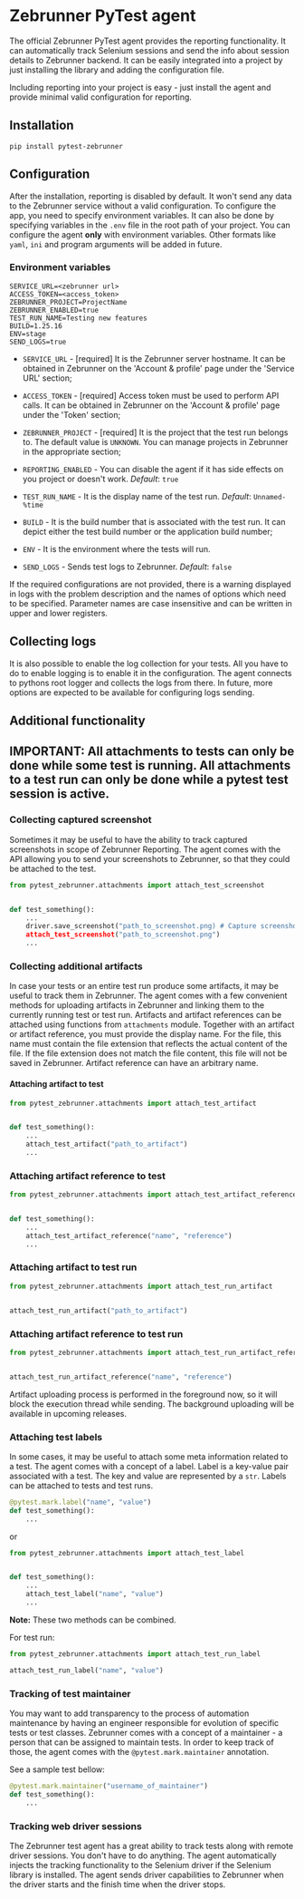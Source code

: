 # Zebrunner PyTest agent


The official Zebrunner PyTest agent provides the reporting functionality. It can automatically track Selenium sessions
and send the info about session details to Zebrunner backend. It can be easily integrated into a project by just installing the library
and adding the configuration file.

Including reporting into your project is easy - just install the agent and provide minimal valid configuration for reporting.


## Installation

    pip install pytest-zebrunner

## Configuration
After the installation, reporting is disabled by default. It won't send any data to the Zebrunner service without a valid configuration.
To configure the app, you need to specify environment variables. It can also be done by specifying variables in the `.env` file in the root path of your project.
You can configure the agent **only** with environment variables. Other formats like `yaml`, `ini` and program arguments will be added in future.

<!-- groups:start -->
### Environment variables
```dosini
SERVICE_URL=<zebrunner url>
ACCESS_TOKEN=<access_token>
ZEBRUNNER_PROJECT=ProjectName
ZEBRUNNER_ENABLED=true
TEST_RUN_NAME=Testing new features
BUILD=1.25.16
ENV=stage
SEND_LOGS=true
```

- `SERVICE_URL` - [required] It is the Zebrunner server hostname. It can be obtained in Zebrunner on the 'Account & profile' page under the 'Service URL' section;

- `ACCESS_TOKEN` - [required] Access token must be used to perform API calls. It can be obtained in Zebrunner on the 'Account & profile' page under the 'Token' section;

- `ZEBRUNNER_PROJECT` - [required] It is the project that the test run belongs to. The default value is `UNKNOWN`. You can manage projects in Zebrunner in the appropriate section;

- `REPORTING_ENABLED` - You can disable the agent if it has side effects on you project or doesn't work. *Default*: `true`

- `TEST_RUN_NAME` - It is the display name of the test run. *Default*: `Unnamed-%time`

- `BUILD` -  It is the build number that is associated with the test run. It can depict either the test build number or the application build number;

- `ENV` - It is the environment where the tests will run.

- `SEND_LOGS` - Sends test logs to Zebrunner. *Default*: `false`
<!-- groups:end -->

If the required configurations are not provided, there is a warning displayed in logs with the problem description and the names of options
which need to be specified. Parameter names are case insensitive and can be written in upper and lower registers.

## Collecting logs
It is also possible to enable the log collection for your tests. All you have to do to enable logging is to enable it in the configuration.
The agent connects to pythons root logger and collects the logs from there. In future, more options are expected to be available for configuring logs sending.


## Additional functionality

**IMPORTANT**: All attachments to tests can only be done while some test is running.
All attachments to a test run can only be done while a pytest test session is active.
---------------------------

### Collecting captured screenshot
Sometimes it may be useful to have the ability to track captured screenshots in scope of Zebrunner Reporting. The agent comes
with the API allowing you to send your screenshots to Zebrunner, so that they could be attached to the test.

```python
from pytest_zebrunner.attachments import attach_test_screenshot


def test_something():
    ...
    driver.save_screenshot("path_to_screenshot.png) # Capture screenshot with selenium driver
    attach_test_screenshot("path_to_screenshot.png")
    ...
```

### Collecting additional artifacts
In case your tests or an entire test run produce some artifacts, it may be useful to track them in Zebrunner.
The agent comes with a few convenient methods for uploading artifacts in Zebrunner and linking them to the currently running test or test run.
Artifacts and artifact references can be attached using functions from `attachments` module. Together with an artifact
or artifact reference, you must provide the display name. For the file, this name must contain the file extension that
reflects the actual content of the file. If the file extension does not match the file content, this file will not be
saved in Zebrunner. Artifact reference can have an arbitrary name.

#### Attaching artifact to test
```python
from pytest_zebrunner.attachments import attach_test_artifact


def test_something():
    ...
    attach_test_artifact("path_to_artifact")
    ...
```

### Attaching artifact reference to test
```python
from pytest_zebrunner.attachments import attach_test_artifact_reference


def test_something():
    ...
    attach_test_artifact_reference("name", "reference")
    ...
```

### Attaching artifact to test run
```python
from pytest_zebrunner.attachments import attach_test_run_artifact


attach_test_run_artifact("path_to_artifact")
```

### Attaching artifact reference to test run
```python
from pytest_zebrunner.attachments import attach_test_run_artifact_reference


attach_test_run_artifact_reference("name", "reference")
```

Artifact uploading process is performed in the foreground now, so it will block the execution thread while sending.
The background uploading will be available in upcoming releases.


### Attaching test labels
In some cases, it may be useful to attach some meta information related to a test. The agent comes with a concept of a label.
Label is a key-value pair associated with a test. The key and value are represented by a `str`. Labels can be attached to
tests and test runs.

```python
@pytest.mark.label("name", "value")
def test_something():
    ...
```
or
```python
from pytest_zebrunner.attachments import attach_test_label


def test_something():
    ...
    attach_test_label("name", "value")
    ...
```
**Note:** These two methods can be combined.

For test run:
```python
from pytest_zebrunner.attachments import attach_test_run_label

attach_test_run_label("name", "value")
```


### Tracking of test maintainer
You may want to add transparency to the process of automation maintenance by having an engineer responsible for
evolution of specific tests or test classes. Zebrunner comes with a concept of a maintainer - a person that can be
assigned to maintain tests. In order to keep track of those, the agent comes with the `@pytest.mark.maintainer` annotation.

See a sample test bellow:

```python
@pytest.mark.maintainer("username_of_maintainer")
def test_something():
    ...
```

### Tracking web driver sessions
The Zebrunner test agent has a great ability to track tests along with remote driver sessions. You don't have to do anything.
The agent automatically injects the tracking functionality to the Selenium driver if the Selenium library is installed. The agent sends
driver capabilities to Zebrunner when the driver starts and the finish time when the driver stops.
